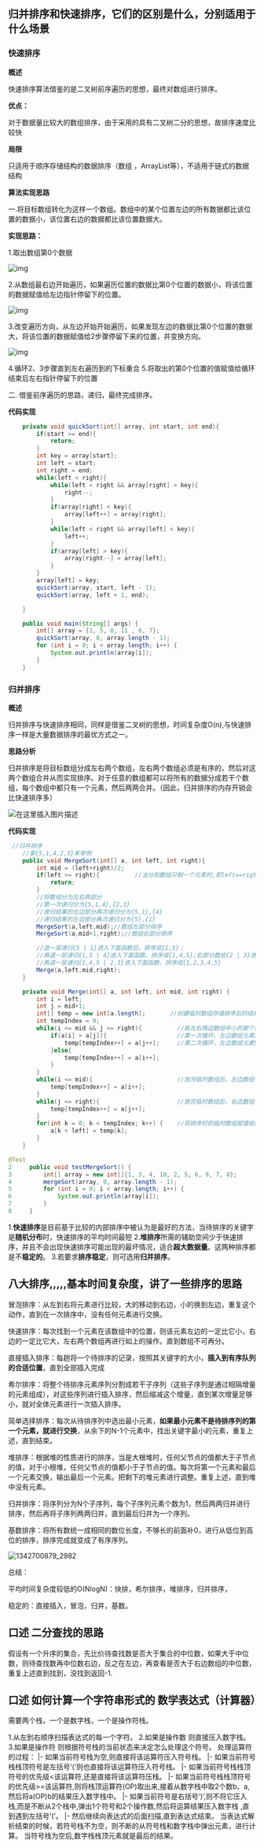 ## 归并排序和快速排序，它们的区别是什么，分别适用于什么场景

### 快速排序

**概述**

快速排序算法借鉴的是二叉树前序遍历的思想，最终对数组进行排序。

**优点：**

对于数据量比较大的数组排序，由于采用的具有二叉树二分的思想，故排序速度比较快

**局限**

只适用于顺序存储结构的数据排序（数组 ，ArrayList等），不适用于链式的数据结构

**算法实现思路**

一.将目标数组转化为这样一个数组。数组中的某个位置左边的所有数据都比该位置的数据小，该位置右边的数据都比该位置数据大。

**实现思路：**

1.取出数组第0个数据

 

![img](https://upload-images.jianshu.io/upload_images/13006499-c4d56d4143f4a735.png)

 

2.从数组最右边开始遍历，如果遍历位置的数据比第0个位置的数据小，将该位置的数据赋值给左边指针停留下的位置。

 

![img](https://upload-images.jianshu.io/upload_images/13006499-47514d4be6f7f525.png)

3.改变遍历方向，从左边开始开始遍历，如果发现左边的数据比第0个位置的数据大，将该位置的数据赋值给2步骤停留下来的位置，并变换方向。

![img](https://upload-images.jianshu.io/upload_images/13006499-9956afd0a864392d.png)

 

4.循环2、3步骤直到左右遍历到的下标重合
 5.将取出的第0个位置的值赋值给循环结束后左右指针停留下的位置

二. 借鉴前序遍历的思路，递归，最终完成排序。

**代码实现**

```java
	private void quickSort(int[] array, int start, int end){
        if(start >= end){
            return;
        }
        int key = array[start];
        int left = start;
        int right = end;
        while(left < right){
            while(left < right && array[right] > key){
                right--;
            }
            if(array[right] < key){
                array[left++] = array[right];
            }
            while(left < right && array[left] < key){
                left++;
            }
            if(array[left] > key){
                array[right--] = array[left];
            }
        }
        array[left] = key;
        quickSort(array, start, left - 1);
        quickSort(array, left + 1, end);

    }
```

```java
 	public void main(String[] args) {
        int[] array = {1, 5, 0, 11 , 6, 7};
        quickSort(array, 0, array.length - 1);
        for (int i = 0; i < array.length; i++) {
            System.out.println(array[i]);
        }
    }
```

### 归并排序

**概述**

归并排序与快速排序相同，同样是借鉴二叉树的思想，时间复杂度O(n),与快速排序一样是大量数据排序的最优方式之一。

**思路分析**

归并排序是将目标数组分成左右两个数组，左右两个数组必须是有序的，然后对这两个数组合并从而实现排序。对于任意的数组都可以将所有的数据分成若干个数组，每个数组中都只有一个元素，然后两两合并。（因此，归并排序的内存开销会比快速排序多）

![在这里插入图片描述](https://img-blog.csdnimg.cn/20200713100808351.gif#pic_center)

**代码实现**

```java
 //归并排序
    //拿{5,1,4,2,3}来举例
    public void MergeSort(int[] a, int left, int right){
        int mid = (left+right)/2;
        if(left >= right){          //当分到数组只剩一个元素时,即left==right停止
            return;
        }
        //将数组分为左右两部分
        //第一次递归分为{5,1,4},{2,3}
        //递归结果的左边部分再次递归分为{5,1},{4}
        //递归结果的左边部分再次递归分为{5},{1}
        MergeSort(a,left,mid);//数组左部分排序
        MergeSort(a,mid+1,right);//数组右部分排序

        //退一层递归{5 | 1}进入下面函数后，排序成{1,5}；
        //再退一层递归{1,5 | 4}进入下面函数，排序成{1,4,5};右部分数组{2 | 3}进入下面函数排序成{2,3}
        //再退一层递归{1,4,5 | 2,3}进入下面函数，排序成{1,2,3,4,5}
        Merge(a,left,mid,right);
    }

    private void Merge(int[] a, int left, int mid, int right) {
        int i = left;
        int j = mid+1;
        int[] temp = new int[a.length];       //创建临时数组存储排序后的结果
        int tempIndex = 0;
        while(i <= mid && j <= right){          //取左右两边数组中小的那个值放入临时数组。拿{1,5},{4}情况举例的话
            if(a[i] > a[j]){                    //第一次循环，左边数组元素1比右边数组元素4小，1被放入临时数组，i++
                temp[tempIndex++] = a[j++];     //第二次循环，左边数组元素5比右边数组元素4大，4被放入临时数组，j++
            }else{
                temp[tempIndex++] = a[i++];
            }
        }
        while(i <= mid){                        //放完临时数组后，左边数组有剩余元素的情况，例如上述情况，左边数组剩余元素5放入临时数组
            temp[tempIndex++] = a[i++];
        }
        while(j <= right){                      //放完临时数组后，右边数组有剩余元素的情况，大致同上
            temp[tempIndex++] = a[j++];
        }
        for(int k = 0; k < tempIndex; k++) {    //将排序好的临时数组赋值给原数组
            a[k + left] = temp[k];
        }
    }
```

```java
@Test
2     public void testMergeSort() {
3         int[] array = new int[]{1, 3, 4, 10, 2, 5, 6, 9, 7, 8};
4         mergeSort(array, 0, array.length - 1);
5         for (int i = 0; i < array.length; i++) {
6             System.out.println(array[i]);
7         }
8     }
```

1.**快速排序**是目前基于比较的内部排序中被认为是最好的方法，当待排序的关键字是**随机分布**时，快速排序的平均时间最短
 2.**堆排序**所需的辅助空间少于快速排序，并且不会出现快速排序可能出现的最坏情况，适合**超大数据量**。这两种排序都是不**稳定的**。
 3.若要求**排序稳定**，则可选用**归并排序**。

 ## 八大排序,,,,,基本时间复杂度，讲了一些排序的思路

冒泡排序：从左到右将元素进行比较，大的移动到右边，小的换到左边，重复这个动作，直到在一次排序中，没有任何元素进行交换。

快速排序：每次找到一个元素在该数组中的位置，则该元素左边的一定比它小，右边的一定比它大，左右两个数组再进行如上的操作。直到数组不可再分。

直接插入排序：每趟将一个待排序的记录，按照其关键字的大小，**插入到有序队列的合适位置**，直到全部插入完成

希尔排序：将整个待排序元素序列分割成若干子序列（这些子序列是通过相隔增量的元素组成），对这些序列进行插入排序，然后缩减这个增量，直到某次增量足够小，就对全体元素进行一次插入排序。

简单选择排序：每次从待排序列中选出最小元素，**如果最小元素不是待排序列的第一个元素，就进行交换**，从余下的N-1个元素中，找出关键字最小的元素，重复上述，直到结束。

堆排序：根据堆的性质进行的排序，当是大根堆时，任何父节点的值都大于子节点的值，对于小根堆，任何父节点的值都小于子节点的值。每次将第一个元素和最后一个元素交换，输出最后一个元素。把剩下的堆元素进行调整。重复上述，直到堆中没有元素。

归并排序：将序列分为N个子序列，每个子序列元素个数为1，然后两两归并进行排序，然后再将子序列两两归并，直到最后归并为一个序列。

基数排序：将所有数统一成相同的数位长度，不够长的前面补0，进行从低位到高位的排序，排序完成就变成了有序序列。

![1342700879_2982](G:\王鹏\面试\https\牛客面经\京东\images\1342700879_2982.jpg)

总结：

平均时间复杂度较低的O(NlogN)：快排，希尔排序，堆排序，归并排序，

稳定的：直接插入，冒泡，归并，基数。

##  口述 二分查找的思路 

假设有一个升序的集合，先比价待查找数是否大于集合的中位数，如果大于中位数，则待查找数再中位数右边，反之在左边，再查看是否大于右边数组的中位数，重复上述直到找到，没找到返回-1.

##  口述 如何计算一个字符串形式的 数学表达式（计算器） 

需要两个栈，一个是数字栈，一个是操作符栈。

1.从左到右顺序扫描表达式的每一个字符。
2.如果是操作数 则直接压入数字栈。
3.如果是操作符 则根据符号栈的当前状态来决定怎么处理这个符号。
处理运算符的过程：
|- 如果当前符号栈为空,则直接将该运算符压入符号栈。
|- 如果当前符号栈栈顶符号是左括号‘(’则也直接将该运算符压入符号栈。
|- 如果当前符号栈栈顶符号的优先级<该运算符,还是直接将该运算符压栈。
|- 如果当前符号栈栈顶符号的优先级>=该运算符,则将栈顶运算符(OP)取出来,接着从数字栈中取2个数b、a,然后将a(OP)b的结果压入数字栈中。
|- 如果当前符号是右括号‘)’,则不将它压入栈,而是不断从2个栈中,弹出1个符号和2个操作数,然后将运算结果压入数字栈 ,直到遇到左括号‘(’。
|- 然后继续向表达式的后面扫描,直到表达式结束。
当表达式解析结束的时候，若符号栈不为空，则不断的从符号栈和数字栈中弹出元素，进行计算。
当符号栈为空后,数字栈栈顶元素就是最后的结果。